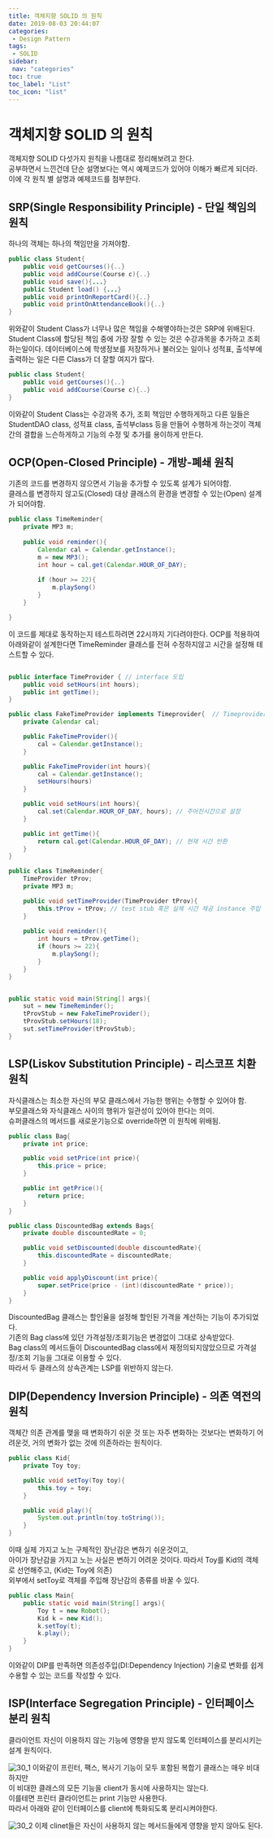 ```yaml
---
title: 객체지향 SOLID 의 원칙
date: 2019-08-03 20:44:07
categories: 
 - Design Pattern
tags: 
 - SOLID
sidebar:
 nav: "categories"
toc: true
toc_label: "List"
toc_icon: "list"
---
```


# 객체지향 SOLID 의 원칙
객체지향 SOLID 다섯가지 원칙을 나름대로 정리해보려고 한다.  
공부하면서 느낀건데 단순 설명보다는 역시 예제코드가 있어야 이해가 빠르게 되더라.  
이에 각 원칙 별 설명과 예제코드를 첨부한다. 

## SRP(Single Responsibility Principle) - 단일 책임의 원칙
하나의 객체는 하나의 책임만을 가져야함.  

```java
public class Student{
    public void getCourses(){..}
    public void addCourse(Course c){..}
    public void save(){...}
    public Student load() {...}
    public void printOnReportCard(){..}
    public void printOnAttendanceBook(){..}
}
```
위와같이 Student Class가 너무나 많은 책임을 수해앻야하는것은 SRP에 위배된다.  
Student Class에 할당된 책임 중에 가장 잘할 수 있는 것은 수강과목을 추가하고 조회하는일이다.
데이터베이스에 학생정보를 저장하거나 불러오는 일이나 성적표, 출석부에 출력하는 일은 다른 Class가 더 잘할 여지가 많다. 

```java
public class Student{
    public void getCourses(){..}
    public void addCourse(Course c){..}
}
```
이와같이 Student Class는 수강과목 추가, 조회 책임만 수행하게하고 
다른 일들은 StudentDAO class, 성적표 class, 출석부class 등을 만들어 수행하게 하는것이 객체간의 결합을 느슨하게하고 기능의 수정 및 추가를 용이하게 만든다. 
 
## OCP(Open-Closed Principle) - 개방-폐쇄 원칙
기존의 코드를 변경하지 않으면서 기능을 추가할 수 있도록 설계가 되어야함.  
클래스를 변경하지 않고도(Closed) 대상 클래스의 환경을 변경할 수 있는(Open) 설계가 되어야함.  

```java
public class TimeReminder{
    private MP3 m;
    
    public void reminder(){
        Calendar cal = Calendar.getInstance();
        m = new MP3();
        int hour = cal.get(Calendar.HOUR_OF_DAY);
        
        if (hour >= 22){
            m.playSong()
        }
    }

}
```
이 코드를 제대로 동작하는지 테스트하려면 22시까지 기다려야한다.
OCP를 적용하여 아래와같이 설계한다면 TimeReminder 클래스를 전혀 수정하지않고 시간을 설정해 테스트할 수 있다.
```java

public interface TimeProvider { // interface 도입
    public void setHours(int hours);
    public int getTime();
}

public class FakeTimeProvider implements Timeprovider{  // Timeprovider test stub
    private Calendar cal;

    public FakeTimeProvider(){
        cal = Calendar.getInstance();
    }

    public FakeTimeProvider(int hours){
        cal = Calendar.getInstance();
        setHours(hours)
    }

    public void setHours(int hours){
        cal.set(Calendar.HOUR_OF_DAY, hours); // 주어진시간으로 설정
    }

    public int getTime(){
        return cal.get(Calendar.HOUR_OF_DAY); // 현재 시간 반환
    }
}

public class TimeReminder{
    TimeProvider tProv;
    private MP3 m;

    public void setTimeProvider(TimeProvider tProv){
        this.tProv = tProv; // test stub 혹은 실제 시간 제공 instance 주입
    }
    
    public void reminder(){
        int hours = tProv.getTime();
        if (hours >= 22){
            m.playSong();
        }
    }
}


public static void main(String[] args){
    sut = new TimeReminder();
    tProvStub = new FakeTimeProvider();
    tProvStub.setHours(18);
    sut.setTimeProvider(tProvStub);
}

```



## LSP(Liskov Substitution Principle) - 리스코프 치환 원칙
자식클래스는 최소한 자신의 부모 클래스에서 가능한 행위는 수행할 수 있어야 함.  
부모클래스와 자식클래스 사이의 행위가 일관성이 있어야 한다는 의미.  
슈퍼클래스의 메서드를 새로운기능으로 override하면 이 원칙에 위배됨. 

```java
public class Bag{
    private int price;

    public void setPrice(int price){
        this.price = price;
    }

    public int getPrice(){
        return price;
    }
}
```

```java
public class DiscountedBag extends Bags{
    private double discountedRate = 0;

    public void setDiscounted(double discountedRate){
        this.discountedRate = discountedRate;
    }

    public void applyDiscount(int price){
        super.setPrice(price - (int)(discountedRate * price));
    }
}
```
DiscountedBag 클래스는 할인율을 설정해 할인된 가격을 계산하는 기능이 추가되었다.  
기존의 Bag class에 있던 가격설정/조회기능은 변경없이 그대로 상속받았다.  
Bag class의 메서드들이 DiscountedBag class에서 재정의되지않았으므로 가격설정/조회 기능을 그대로 이용할 수 있다.  
따라서 두 클래스의 상속관계는 LSP를 위반하지 않는다.  

## DIP(Dependency Inversion Principle) - 의존 역전의 원칙
객체간 의존 관계를 맺을 때 변화하기 쉬운 것 또는 자주 변화하는 것보다는 변화하기 어려운것, 거의 변화가 없는 것에 의존하라는 원칙이다. 

```java
public class Kid{
    private Toy toy;

    public void setToy(Toy toy){
        this.toy = toy;
    }

    public void play(){
        System.out.println(toy.toString());
    }
}
```
이때 실제 가지고 노는 구체적인 장난감은 변하기 쉬운것이고,  
아이가 장난감을 가지고 노는 사실은 변하기 어려운 것이다. 
따라서 Toy를 Kid의 객체로 선언해주고, (Kid는 Toy에 의존)  
외부에서 setToy로 객체를 주입해 장난감의 종류를 바꿀 수 있다.  

```java
public class Main{
    public static void main(String[] args){
        Toy t = new Robot();
        Kid k = new Kid();
        k.setToy(t);
        k.play();
    }
}
```
이와같이 DIP를 만족하면 의존성주입(DI:Dependency Injection) 기술로 변화를 쉽게 수용할 수 있는 코드를 작성할 수 있다. 

## ISP(Interface Segregation Principle) - 인터페이스 분리 원칙
클라이언트 자신이 이용하지 않는 기능에 영향을 받지 않도록 인터페이스를 분리시키는 설계 원칙이다. 

![30_1](https://www.moongchi.dev/wp-content/images/30_1.png)
이와같이 프린터, 팩스, 복사기 기능이 모두 포함된 복합기 클래스는 매우 비대하지만  
이 비대한 클래스의 모든 기능을 client가 동시에 사용하지는 않는다.  
이를테면 프린터 클라이언트는 print 기능만 사용한다.  
따라서 아래와 같이 인터페이스를 client에 특화되도록 분리시켜야한다.

![30_2](https://www.moongchi.dev/wp-content/images/30_2.png)
이제 clinet들은 자신이 사용하지 않는 메서드들에게 영향을 받지 않아도 된다. 